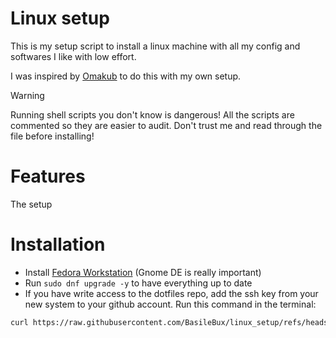 # Linux setup

This is my setup script to install a linux machine with all my config and softwares I like with low effort.

I was inspired by [Omakub](https://omakub.org/) to do this with my own setup.

> [!WARNING]
> Running shell scripts you don't know is dangerous! All the scripts are commented so they are easier to audit. Don't trust me and read through the file before installing!

# Features

The setup

# Installation

- Install [Fedora Workstation](https://fedoraproject.org/workstation/) (Gnome DE is really important)
- Run `sudo dnf upgrade -y` to have everything up to date
- If you have write access to the dotfiles repo, add the ssh key from your new system to your github account.
Run this command in the terminal:

```bash
curl https://raw.githubusercontent.com/BasileBux/linux_setup/refs/heads/main/install.sh | sh
```
